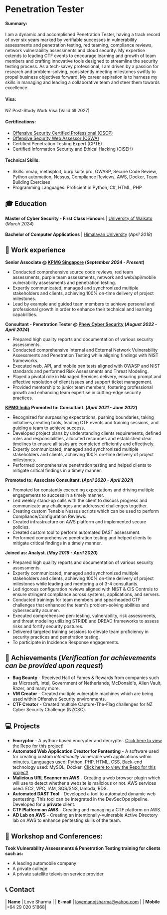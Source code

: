 # Penetration Tester
#### Summary: 
I am a dynamic and accomplished Penetration Tester, having a track record of over six years marked by verifiable successes in vulnerability assessments and penetration testing, red teaming, compliance reviews, network vulnerability assessments and cloud security. My expertise extends to leading CTF events to encourage learning and growth of team members and crafting innovative tools designed to streamline the security testing process. As a tech-savvy professional, I am driven by a passion for research and problem-solving, consistently meeting milestones swiftly to propel business objectives forward. My career aspiration is to harness my skills in managing and leading a collaborative team and steer them towards excellence.

#### Visa:
NZ Post-Study Work Visa (Valid till 2027)

#### Certifications:
- <a href="https://www.credential.net/cbe818dc-02df-42dd-b869-7ca39f1fb197" target="_blank">Offensive Security Certified Professional (OSCP)</a>
- <a href="https://www.credential.net/9f93940d-b1b3-4238-b941-9e735c015170" target="_blank">Offensive Security Web Assessor (OSWA)</a>
- Certified Penetration Testing Expert (CPTE)
- Certified Information Security and Ethical Hacking (CISEH)

#### Technical Skills:

- Skills: nmap, metasploit, burp suite pro, OWASP, Secure Code Review, Python automation, Nessus, Compliance Reviews, AWS, Docker, Team Building Exercises
- Programming Languages: Proficient in Python, C#, HTML, PHP
  
## 🎓 Education	  		
**Master of Cyber Security - First Class Honours** | <a href="https://waikato.ac.nz/" target="_blank">University of Waikato</a> (_March 2024_)	 			<br><br>
**Bachelor of Computer Applications** | <a href="https://www.himalayanuniversity.com/" target="_blank">Himalayan University</a> (_April 2018_)
  
## 💼 Work experience 
**Senior Associate @ <a href="https://kpmg.com.sg/" target="_blank">KPMG Singapore</a> (_September 2024 - Present_)**
- Conducted comprehensive source code reviews, red team assessments, purple team assessments, network and web/api/mobile vulnerability assessments and penetration testing.
- Expertly communicated, managed and synchronized multiple stakeholders and clients, achieving 100% on-time delivery of project milestones.
- Lead by example and guided team members to achieve personal and professional growth in order to enhance their technical and learning capabilities.

**Consultant - Penetration Tester @ <a href="https://phew.co.nz/" target="_blank">Phew Cyber Security</a> (_August 2022 - April 2024_)**
- Prepared high quality reports and documentation of various security assessments.
- Conducted comprehensive Internal and External Network Vulnerability Assessments and Penetration Testing while aligning findings with NIST frameworks.
- Executed web, API, and mobile pen tests aligned with OWASP and NIST standards and performed Risk Assessments and Threat Modeling.
- Played a pivotal role in Managed Services delivery, ensuring prompt and effective resolution of client issues and support ticket management.
- Provided mentorship to junior team members, fostering professional growth and enhancing team expertise in cutting-edge security practices.
  
**<a href="https://kpmg.com/in/en/home/services/advisory/cyber-security.html" target="_blank">KPMG India</a>**
**Promoted to: Consultant. (_April 2021 - June 2022_)**
- Recognized for surpassing expectations, pushing boundaries, taking initiatives,creating tools, leading CTF events and training sessions, and guiding a team to achieve success.
- Developed project plans by understanding clients requirements, defined roles and responsibilities, allocated resources and established clear timelines to ensure all tasks are completed efficiently and effectively.
- Expertly communicated, managed and synchronized multiple stakeholders and clients, achieving 100% on-time delivery of project milestones.
- Performed comprehensive penetration testing and helped clients to mitigate critical findings in a timely manner.

**Promoted to: Associate Consultant. (_April 2020 - April 2021_)**
- Promoted for constantly exceeding expectations and driving multiple engagements to success in a timely manner.
- Led weekly stand-up calls with the client to discuss progress and communicate any challenges and addressed challenges together.
- Creating custom Tenable Nessus scripts which can be used to perform Compliance/Configuration Reviews.
- Created infrastructure on AWS platform and implemented secure policies.
- Created custom tool to perform automated DAST assessment.
- Performed comprehensive penetration testing and helped clients to mitigate critical findings in a timely manner.

**Joined as: Analyst. (_May 2019  - April 2020_)**
- Prepared high quality reports and documentation of various security assessments.
- Expertly communicated, managed and synchronized multiple stakeholders and clients, achieving 100% on-time delivery of project milestones while leading and mentoring a of 3-4 consultants.
- Led rigorous configuration reviews aligned with NIST & CIS Controls to ensure stringent compliance across systems, applications, and servers.
- Conducted trainings for team members and spearheaded CTF challenges that enhanced the team's problem-solving abilities and cybersecurity acumen.
- Executed comprehensive pen-testing, vulnerability, risk assessments, and threat modeling utilizing STRIDE and DREAD frameworks to assess risks and fortify security postures.
- Delivered targeted training sessions to elevate team proficiency in security practices and penetration testing.
- To participate in Incidence Response engagements.

## 🔬 Achievements (_Verification for achievements can be provided upon request_)
- **Bug Bounty** - Received Hall of Fames & Rewards from companies such as Microsoft, Intel, Government of Netherlands, McDonald's, Alien Vault, Razer, and many more.
- **VM Creator** - Created multiple vulnerable machines which are being used within Offensive Security environments.
- **CTF Creator** - Created multiple Capture-The-Flag challenges for NZ Cyber Security Challenge (NZCSC).
                 

## 💻 Projects
- **Encryptor** - A python-based encrypter and decrypter. <a href="https://github.com/lovethewor1d/encrypter" target="_blank">Click here to view the Repo for this project!</a>
- **Automated Web Application Creator for Pentesting** - A software used for creating custom _intentionally_ vulnerable web applications within minutes. Languages used: Python, PHP, HTML, CSS. Back-end technology used: MySQL, Docker. <a href="https://github.com/lovethewor1d/Automated-Web-App-Creator" target="_blank">Click here to view the Repo for this project!</a>
- **Malicious URL Scanner on AWS** - Creating a web browser plugin which will use to detect whether a website is malicious or not. AWS services used: EC2, VPC, IAM, SQS/SNS, lambda, RDS.
- **Automated DAST Tool** - Developed a tool to automated dynamic web pentesting. This tool can be integrated in the DevSecOps pipeline. Developed for a **private** client.
- **CTF Platform on AWS** - Creating and managing a CTF platform on AWS.
- **AD Lab on AWS** - Creating an intentionally-vulnerable Active Directory lab on AWS to enhance pentesting skills of the team.
  
## 🎤 Workshop and Conferences:
**Took Vulnerability Assessments & Penetration Testing training for clients such as:**
- A leading automobile company
- A private college
- A private satellite television service provider

## 📞 Contact

| **Name**   | Love Sharma | 
| **E-mail**   | <a href="mailto:lovemanojsharma@yahoo.com">lovemanojsharma@yahoo.com</a> | 
| **Mobile**   |+64 29 020 51868|

